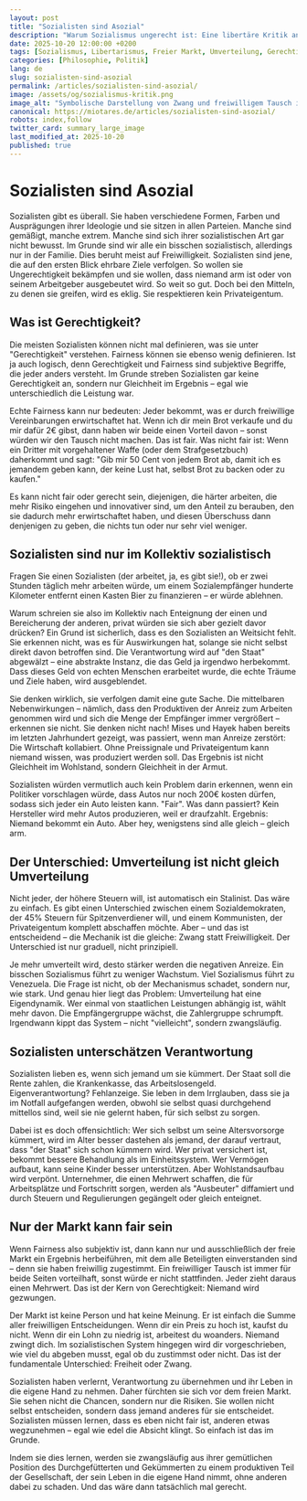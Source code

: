 ```yaml
---
layout: post
title: "Sozialisten sind Asozial"
description: "Warum Sozialismus ungerecht ist: Eine libertäre Kritik an Umverteilung, Zwang und falscher Gerechtigkeit. Nur der freie Markt kann wirklich fair sein."
date: 2025-10-20 12:00:00 +0200
tags: [Sozialismus, Libertarismus, Freier Markt, Umverteilung, Gerechtigkeit]
categories: [Philosophie, Politik]
lang: de
slug: sozialisten-sind-asozial
permalink: /articles/sozialisten-sind-asozial/
image: /assets/og/sozialismus-kritik.png
image_alt: "Symbolische Darstellung von Zwang und freiwilligem Tausch im Kontrast"
canonical: https://miotares.de/articles/sozialisten-sind-asozial/
robots: index,follow
twitter_card: summary_large_image
last_modified_at: 2025-10-20
published: true
---
```


  

<!--

Hinweis zur Nutzung:

- Kopiere diese Datei in `_posts/` und benenne sie nach Schema `YYYY-MM-DD-titel.md`.

- Passe Front‑Matter an (Titel, Beschreibung, Tags, Bild etc.).

- `published: false` entfernen oder auf `true` setzen, wenn der Artikel live gehen soll.

-->

  

# Sozialisten sind Asozial

Sozialisten gibt es überall. Sie haben verschiedene Formen, Farben und Ausprägungen ihrer Ideologie und sie sitzen in allen Parteien. Manche sind gemäßigt, manche extrem. Manche sind sich ihrer sozialistischen Art gar nicht bewusst. Im Grunde sind wir alle ein bisschen sozialistisch, allerdings nur in der Familie. Dies beruht meist auf Freiwilligkeit. Sozialisten sind jene, die auf den ersten Blick ehrbare Ziele verfolgen. So wollen sie Ungerechtigkeit bekämpfen und sie wollen, dass niemand arm ist oder von seinem Arbeitgeber ausgebeutet wird. So weit so gut. Doch bei den Mitteln, zu denen sie greifen, wird es eklig. Sie respektieren kein Privateigentum.

## Was ist Gerechtigkeit?

Die meisten Sozialisten können nicht mal definieren, was sie unter "Gerechtigkeit" verstehen. Fairness können sie ebenso wenig definieren. Ist ja auch logisch, denn Gerechtigkeit und Fairness sind subjektive Begriffe, die jeder anders versteht. Im Grunde streben Sozialisten gar keine Gerechtigkeit an, sondern nur Gleichheit im Ergebnis – egal wie unterschiedlich die Leistung war.


Echte Fairness kann nur bedeuten: Jeder bekommt, was er durch freiwillige Vereinbarungen erwirtschaftet hat. Wenn ich dir mein Brot verkaufe und du mir dafür 2€ gibst, dann haben wir beide einen Vorteil davon – sonst würden wir den Tausch nicht machen. Das ist fair. Was nicht fair ist: Wenn ein Dritter mit vorgehaltener Waffe (oder dem Strafgesetzbuch) daherkommt und sagt: "Gib mir 50 Cent von jedem Brot ab, damit ich es jemandem geben kann, der keine Lust hat, selbst Brot zu backen oder zu kaufen."


Es kann nicht fair oder gerecht sein, diejenigen, die härter arbeiten, die mehr Risiko eingehen und innovativer sind, um den Anteil zu berauben, den sie dadurch mehr erwirtschaftet haben, und diesen Überschuss dann denjenigen zu geben, die nichts tun oder nur sehr viel weniger.

## Sozialisten sind nur im Kollektiv sozialistisch

Fragen Sie einen Sozialisten (der arbeitet, ja, es gibt sie!), ob er zwei Stunden täglich mehr arbeiten würde, um einem Sozialempfänger hunderte Kilometer entfernt einen Kasten Bier zu finanzieren – er würde ablehnen.

Warum schreien sie also im Kollektiv nach Enteignung der einen und Bereicherung der anderen, privat würden sie sich aber gezielt davor drücken? Ein Grund ist sicherlich, dass es den Sozialisten an Weitsicht fehlt. Sie erkennen nicht, was es für Auswirkungen hat, solange sie nicht selbst direkt davon betroffen sind. Die Verantwortung wird auf "den Staat" abgewälzt – eine abstrakte Instanz, die das Geld ja irgendwo herbekommt. Dass dieses Geld von echten Menschen erarbeitet wurde, die echte Träume und Ziele haben, wird ausgeblendet.


Sie denken wirklich, sie verfolgen damit eine gute Sache. Die mittelbaren Nebenwirkungen – nämlich, dass den Produktiven der Anreiz zum Arbeiten genommen wird und sich die Menge der Empfänger immer vergrößert – erkennen sie nicht. Sie denken nicht nach! Mises und Hayek haben bereits im letzten Jahrhundert gezeigt, was passiert, wenn man Anreize zerstört: Die Wirtschaft kollabiert. Ohne Preissignale und Privateigentum kann niemand wissen, was produziert werden soll. Das Ergebnis ist nicht Gleichheit im Wohlstand, sondern Gleichheit in der Armut.


Sozialisten würden vermutlich auch kein Problem darin erkennen, wenn ein Politiker vorschlagen würde, dass Autos nur noch 200€ kosten dürfen, sodass sich jeder ein Auto leisten kann. "Fair". Was dann passiert? Kein Hersteller wird mehr Autos produzieren, weil er draufzahlt. Ergebnis: Niemand bekommt ein Auto. Aber hey, wenigstens sind alle gleich – gleich arm.

## Der Unterschied: Umverteilung ist nicht gleich Umverteilung

Nicht jeder, der höhere Steuern will, ist automatisch ein Stalinist. Das wäre zu einfach. Es gibt einen Unterschied zwischen einem Sozialdemokraten, der 45% Steuern für Spitzenverdiener will, und einem Kommunisten, der Privateigentum komplett abschaffen möchte. Aber – und das ist entscheidend – die Mechanik ist die gleiche: Zwang statt Freiwilligkeit. Der Unterschied ist nur graduell, nicht prinzipiell.


Je mehr umverteilt wird, desto stärker werden die negativen Anreize. Ein bisschen Sozialismus führt zu weniger Wachstum. Viel Sozialismus führt zu Venezuela. Die Frage ist nicht, ob der Mechanismus schadet, sondern nur, wie stark. Und genau hier liegt das Problem: Umverteilung hat eine Eigendynamik. Wer einmal von staatlichen Leistungen abhängig ist, wählt mehr davon. Die Empfängergruppe wächst, die Zahlergruppe schrumpft. Irgendwann kippt das System – nicht "vielleicht", sondern zwangsläufig.

## Sozialisten unterschätzen Verantwortung

Sozialisten lieben es, wenn sich jemand um sie kümmert. Der Staat soll die Rente zahlen, die Krankenkasse, das Arbeitslosengeld. Eigenverantwortung? Fehlanzeige. Sie leben in dem Irrglauben, dass sie ja im Notfall aufgefangen werden, obwohl sie selbst quasi durchgehend mittellos sind, weil sie nie gelernt haben, für sich selbst zu sorgen.


Dabei ist es doch offensichtlich: Wer sich selbst um seine Altersvorsorge kümmert, wird im Alter besser dastehen als jemand, der darauf vertraut, dass "der Staat" sich schon kümmern wird. Wer privat versichert ist, bekommt bessere Behandlung als im Einheitssystem. Wer Vermögen aufbaut, kann seine Kinder besser unterstützen. Aber Wohlstandsaufbau wird verpönt. Unternehmer, die einen Mehrwert schaffen, die für Arbeitsplätze und Fortschritt sorgen, werden als "Ausbeuter" diffamiert und durch Steuern und Regulierungen gegängelt oder gleich enteignet.

## Nur der Markt kann fair sein

Wenn Fairness also subjektiv ist, dann kann nur und ausschließlich der freie Markt ein Ergebnis herbeiführen, mit dem alle Beteiligten einverstanden sind – denn sie haben freiwillig zugestimmt. Ein freiwilliger Tausch ist immer für beide Seiten vorteilhaft, sonst würde er nicht stattfinden. Jeder zieht daraus einen Mehrwert. Das ist der Kern von Gerechtigkeit: Niemand wird gezwungen.


Der Markt ist keine Person und hat keine Meinung. Er ist einfach die Summe aller freiwilligen Entscheidungen. Wenn dir ein Preis zu hoch ist, kaufst du nicht. Wenn dir ein Lohn zu niedrig ist, arbeitest du woanders. Niemand zwingt dich. Im sozialistischen System hingegen wird dir vorgeschrieben, wie viel du abgeben musst, egal ob du zustimmst oder nicht. Das ist der fundamentale Unterschied: Freiheit oder Zwang.


Sozialisten haben verlernt, Verantwortung zu übernehmen und ihr Leben in die eigene Hand zu nehmen. Daher fürchten sie sich vor dem freien Markt. Sie sehen nicht die Chancen, sondern nur die Risiken. Sie wollen nicht selbst entscheiden, sondern dass jemand anderes für sie entscheidet. Sozialisten müssen lernen, dass es eben nicht fair ist, anderen etwas wegzunehmen – egal wie edel die Absicht klingt. So einfach ist das im Grunde.


Indem sie dies lernen, werden sie zwangsläufig aus ihrer gemütlichen Position des Durchgefütterten und Gekümmerten zu einem produktiven Teil der Gesellschaft, der sein Leben in die eigene Hand nimmt, ohne anderen dabei zu schaden. Und das wäre dann tatsächlich mal gerecht.
